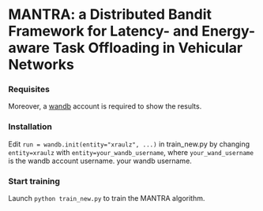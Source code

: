 # MANTRA: a Distributed Bandit Framework for Latency- and Energy-aware Task Offloading in Vehicular Networks

### Requisites
Moreover, a [wandb](https://wandb.ai/) account is required to show the results.

### Installation 
Edit ```run = wandb.init(entity="xraulz", ...)``` in train_new.py by changing ```entity=xraulz``` with ```entity=your_wandb_username```, where ```your_wand_username``` is the wandb account username.
your wandb username.
### Start training 
Launch ```python train_new.py``` to train the MANTRA algorithm.



